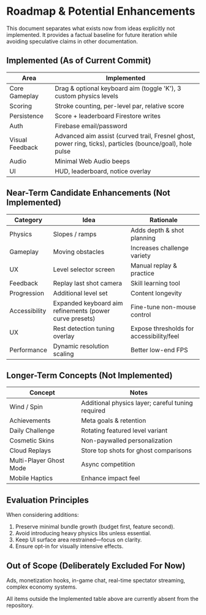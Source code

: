 # Roadmap & Potential Enhancements

This document separates what exists now from ideas explicitly not implemented. It provides a factual baseline for future iteration while avoiding speculative claims in other documentation.

## Implemented (As of Current Commit)
 
| Area | Implemented |
|------|-------------|
| Core Gameplay | Drag & optional keyboard aim (toggle 'K'), 3 custom physics levels |
| Scoring | Stroke counting, per-level par, relative score |
| Persistence | Score + leaderboard Firestore writes |
| Auth | Firebase email/password |
| Visual Feedback | Advanced aim assist (curved trail, Fresnel ghost, power ring, ticks), particles (bounce/goal), hole pulse |
| Audio | Minimal Web Audio beeps |
| UI | HUD, leaderboard, notice overlay |

## Near-Term Candidate Enhancements (Not Implemented)
 
| Category | Idea | Rationale |
|----------|------|-----------|
| Physics | Slopes / ramps | Adds depth & shot planning |
| Gameplay | Moving obstacles | Increases challenge variety |
| UX | Level selector screen | Manual replay & practice |
| Feedback | Replay last shot camera | Skill learning tool |
| Progression | Additional level set | Content longevity |
| Accessibility | Expanded keyboard aim refinements (power curve presets) | Fine-tune non-mouse control |
| UX | Rest detection tuning overlay | Expose thresholds for accessibility/feel |
| Performance | Dynamic resolution scaling | Better low-end FPS |

## Longer-Term Concepts (Not Implemented)
 
| Concept | Notes |
|---------|-------|
| Wind / Spin | Additional physics layer; careful tuning required |
| Achievements | Meta goals & retention |
| Daily Challenge | Rotating featured level variant |
| Cosmetic Skins | Non-paywalled personalization |
| Cloud Replays | Store top shots for ghost comparisons |
| Multi-Player Ghost Mode | Async competition |
| Mobile Haptics | Enhance impact feel |

## Evaluation Principles
 
When considering additions:

1. Preserve minimal bundle growth (budget first, feature second).
2. Avoid introducing heavy physics libs unless essential.
3. Keep UI surface area restrained—focus on clarity.
4. Ensure opt-in for visually intensive effects.

## Out of Scope (Deliberately Excluded For Now)
 
Ads, monetization hooks, in-game chat, real-time spectator streaming, complex economy systems.

All items outside the Implemented table above are currently absent from the repository.
